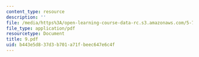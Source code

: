 ```yaml
---
content_type: resource
description: ''
file: /media/https%3A/open-learning-course-data-rc.s3.amazonaws.com/5-74-introductory-quantum-mechanics-ii-spring-2004/b443e5d837d3b701a71fbeec647e6c4f_9.pdf
file_type: application/pdf
resourcetype: Document
title: 9.pdf
uid: b443e5d8-37d3-b701-a71f-beec647e6c4f
---
```

